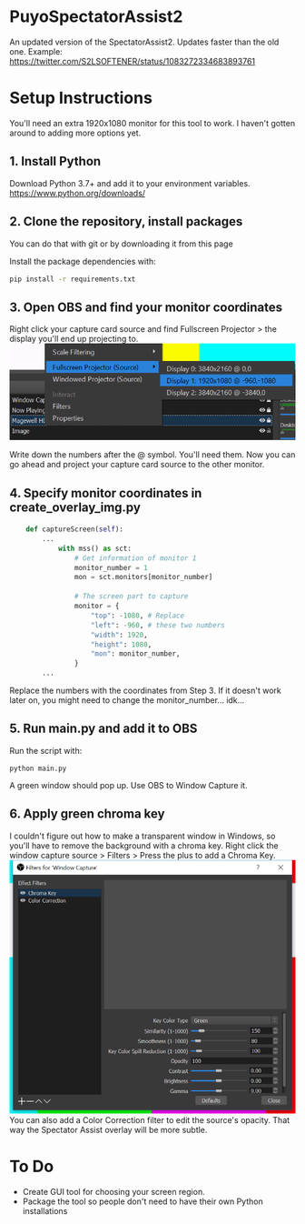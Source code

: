 # PuyoSpectatorAssist2
An updated version of the SpectatorAssist2. Updates faster than the old one.
Example: https://twitter.com/S2LSOFTENER/status/1083272334683893761

# Setup Instructions
You'll need an extra 1920x1080 monitor for this tool to work. I haven't gotten around to adding more options yet.

## 1. Install Python
Download Python 3.7+ and add it to your environment variables.
https://www.python.org/downloads/

## 2. Clone the repository, install packages
You can do that with git or by downloading it from this page

Install the package dependencies with:
```bash
pip install -r requirements.txt
```

## 3. Open OBS and find your monitor coordinates
Right click your capture card source and find Fullscreen Projector > the display you'll end up projecting to. 
![Project to desktop](img/readme/projector.png)

Write down the numbers after the @ symbol. You'll need them. Now you can go ahead and project your capture card source to the other monitor.

## 4. Specify monitor coordinates in create_overlay_img.py
```python
    def captureScreen(self):
        ...
            with mss() as sct:
                # Get information of monitor 1
                monitor_number = 1
                mon = sct.monitors[monitor_number]

                # The screen part to capture
                monitor = {
                    "top": -1080, # Replace
                    "left": -960, # these two numbers
                    "width": 1920,
                    "height": 1080,
                    "mon": monitor_number,
                }
        ...
```
Replace the numbers with the coordinates from Step 3. If it doesn't work later on, you might need to change the monitor_number... idk...

## 5. Run main.py and add it to OBS
Run the script with:
```
python main.py
```
A green window should pop up. Use OBS to Window Capture it.

## 6. Apply green chroma key
I couldn't figure out how to make a transparent window in Windows, so you'll have to remove the background with a chroma key. Right click the window capture source > Filters > Press the plus to add a Chroma Key.
![Project to desktop](img/readme/chroma.png)
You can also add a Color Correction filter to edit the source's opacity. That way the Spectator Assist overlay will be more subtle.




# To Do
* Create GUI tool for choosing your screen region.
* Package the tool so people don't need to have their own Python installations